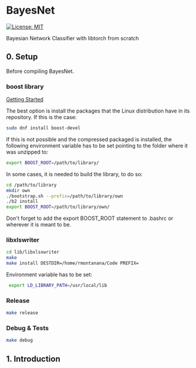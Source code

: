 # BayesNet

[![License: MIT](https://img.shields.io/badge/License-MIT-yellow.svg)](https://opensource.org/licenses/MIT)

Bayesian Network Classifier with libtorch from scratch

## 0. Setup

Before compiling BayesNet.

### boost library

[Getting Started](<https://www.boost.org/doc/libs/1_83_0/more/getting_started/index.html>)

The best option is install the packages that the Linux distribution have in its repository. If this is the case:

```bash
sudo dnf install boost-devel
```

If this is not possible and the compressed packaged is installed, the following environment variable has to be set pointing to the folder where it was unzipped to:

```bash
export BOOST_ROOT=/path/to/library/
```

In some cases, it is needed to build the library, to do so:

```bash
cd /path/to/library
mkdir own
./bootstrap.sh --prefix=/path/to/library/own
./b2 install
export BOOST_ROOT=/path/to/library/own/
```

Don't forget to add the export BOOST_ROOT statement to .bashrc or wherever it is meant to be.

### libxlswriter

```bash
cd lib/libxlsxwriter
make
make install DESTDIR=/home/rmontanana/Code PREFIX=
```

Environment variable has to be set:

```bash
 export LD_LIBRARY_PATH=/usr/local/lib
 ```

### Release

```bash
make release
```

### Debug & Tests

```bash
make debug
```

## 1. Introduction
